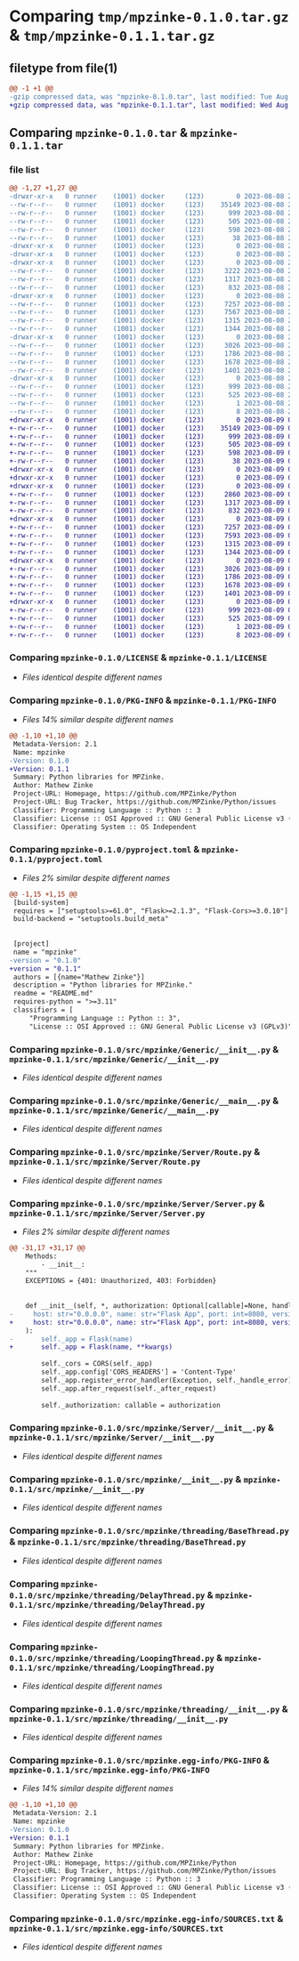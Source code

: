 # Comparing `tmp/mpzinke-0.1.0.tar.gz` & `tmp/mpzinke-0.1.1.tar.gz`

## filetype from file(1)

```diff
@@ -1 +1 @@
-gzip compressed data, was "mpzinke-0.1.0.tar", last modified: Tue Aug  8 23:45:45 2023, max compression
+gzip compressed data, was "mpzinke-0.1.1.tar", last modified: Wed Aug  9 00:42:38 2023, max compression
```

## Comparing `mpzinke-0.1.0.tar` & `mpzinke-0.1.1.tar`

### file list

```diff
@@ -1,27 +1,27 @@
-drwxr-xr-x   0 runner    (1001) docker     (123)        0 2023-08-08 23:45:45.319257 mpzinke-0.1.0/
--rw-r--r--   0 runner    (1001) docker     (123)    35149 2023-08-08 23:45:08.000000 mpzinke-0.1.0/LICENSE
--rw-r--r--   0 runner    (1001) docker     (123)      999 2023-08-08 23:45:45.315257 mpzinke-0.1.0/PKG-INFO
--rw-r--r--   0 runner    (1001) docker     (123)      505 2023-08-08 23:45:08.000000 mpzinke-0.1.0/README.md
--rw-r--r--   0 runner    (1001) docker     (123)      598 2023-08-08 23:45:38.000000 mpzinke-0.1.0/pyproject.toml
--rw-r--r--   0 runner    (1001) docker     (123)       38 2023-08-08 23:45:45.319257 mpzinke-0.1.0/setup.cfg
-drwxr-xr-x   0 runner    (1001) docker     (123)        0 2023-08-08 23:45:45.315257 mpzinke-0.1.0/src/
-drwxr-xr-x   0 runner    (1001) docker     (123)        0 2023-08-08 23:45:45.315257 mpzinke-0.1.0/src/mpzinke/
-drwxr-xr-x   0 runner    (1001) docker     (123)        0 2023-08-08 23:45:45.315257 mpzinke-0.1.0/src/mpzinke/Generic/
--rw-r--r--   0 runner    (1001) docker     (123)     3222 2023-08-08 23:45:08.000000 mpzinke-0.1.0/src/mpzinke/Generic/Generic.py
--rw-r--r--   0 runner    (1001) docker     (123)     1317 2023-08-08 23:45:08.000000 mpzinke-0.1.0/src/mpzinke/Generic/__init__.py
--rw-r--r--   0 runner    (1001) docker     (123)      832 2023-08-08 23:45:08.000000 mpzinke-0.1.0/src/mpzinke/Generic/__main__.py
-drwxr-xr-x   0 runner    (1001) docker     (123)        0 2023-08-08 23:45:45.315257 mpzinke-0.1.0/src/mpzinke/Server/
--rw-r--r--   0 runner    (1001) docker     (123)     7257 2023-08-08 23:45:08.000000 mpzinke-0.1.0/src/mpzinke/Server/Route.py
--rw-r--r--   0 runner    (1001) docker     (123)     7567 2023-08-08 23:45:08.000000 mpzinke-0.1.0/src/mpzinke/Server/Server.py
--rw-r--r--   0 runner    (1001) docker     (123)     1315 2023-08-08 23:45:08.000000 mpzinke-0.1.0/src/mpzinke/Server/__init__.py
--rw-r--r--   0 runner    (1001) docker     (123)     1344 2023-08-08 23:45:08.000000 mpzinke-0.1.0/src/mpzinke/__init__.py
-drwxr-xr-x   0 runner    (1001) docker     (123)        0 2023-08-08 23:45:45.315257 mpzinke-0.1.0/src/mpzinke/threading/
--rw-r--r--   0 runner    (1001) docker     (123)     3026 2023-08-08 23:45:08.000000 mpzinke-0.1.0/src/mpzinke/threading/BaseThread.py
--rw-r--r--   0 runner    (1001) docker     (123)     1786 2023-08-08 23:45:08.000000 mpzinke-0.1.0/src/mpzinke/threading/DelayThread.py
--rw-r--r--   0 runner    (1001) docker     (123)     1678 2023-08-08 23:45:08.000000 mpzinke-0.1.0/src/mpzinke/threading/LoopingThread.py
--rw-r--r--   0 runner    (1001) docker     (123)     1401 2023-08-08 23:45:08.000000 mpzinke-0.1.0/src/mpzinke/threading/__init__.py
-drwxr-xr-x   0 runner    (1001) docker     (123)        0 2023-08-08 23:45:45.315257 mpzinke-0.1.0/src/mpzinke.egg-info/
--rw-r--r--   0 runner    (1001) docker     (123)      999 2023-08-08 23:45:45.000000 mpzinke-0.1.0/src/mpzinke.egg-info/PKG-INFO
--rw-r--r--   0 runner    (1001) docker     (123)      525 2023-08-08 23:45:45.000000 mpzinke-0.1.0/src/mpzinke.egg-info/SOURCES.txt
--rw-r--r--   0 runner    (1001) docker     (123)        1 2023-08-08 23:45:45.000000 mpzinke-0.1.0/src/mpzinke.egg-info/dependency_links.txt
--rw-r--r--   0 runner    (1001) docker     (123)        8 2023-08-08 23:45:45.000000 mpzinke-0.1.0/src/mpzinke.egg-info/top_level.txt
+drwxr-xr-x   0 runner    (1001) docker     (123)        0 2023-08-09 00:42:38.256028 mpzinke-0.1.1/
+-rw-r--r--   0 runner    (1001) docker     (123)    35149 2023-08-09 00:41:55.000000 mpzinke-0.1.1/LICENSE
+-rw-r--r--   0 runner    (1001) docker     (123)      999 2023-08-09 00:42:38.256028 mpzinke-0.1.1/PKG-INFO
+-rw-r--r--   0 runner    (1001) docker     (123)      505 2023-08-09 00:41:55.000000 mpzinke-0.1.1/README.md
+-rw-r--r--   0 runner    (1001) docker     (123)      598 2023-08-09 00:42:30.000000 mpzinke-0.1.1/pyproject.toml
+-rw-r--r--   0 runner    (1001) docker     (123)       38 2023-08-09 00:42:38.256028 mpzinke-0.1.1/setup.cfg
+drwxr-xr-x   0 runner    (1001) docker     (123)        0 2023-08-09 00:42:38.252028 mpzinke-0.1.1/src/
+drwxr-xr-x   0 runner    (1001) docker     (123)        0 2023-08-09 00:42:38.256028 mpzinke-0.1.1/src/mpzinke/
+drwxr-xr-x   0 runner    (1001) docker     (123)        0 2023-08-09 00:42:38.256028 mpzinke-0.1.1/src/mpzinke/Generic/
+-rw-r--r--   0 runner    (1001) docker     (123)     2860 2023-08-09 00:41:55.000000 mpzinke-0.1.1/src/mpzinke/Generic/Generic.py
+-rw-r--r--   0 runner    (1001) docker     (123)     1317 2023-08-09 00:41:55.000000 mpzinke-0.1.1/src/mpzinke/Generic/__init__.py
+-rw-r--r--   0 runner    (1001) docker     (123)      832 2023-08-09 00:41:55.000000 mpzinke-0.1.1/src/mpzinke/Generic/__main__.py
+drwxr-xr-x   0 runner    (1001) docker     (123)        0 2023-08-09 00:42:38.256028 mpzinke-0.1.1/src/mpzinke/Server/
+-rw-r--r--   0 runner    (1001) docker     (123)     7257 2023-08-09 00:41:55.000000 mpzinke-0.1.1/src/mpzinke/Server/Route.py
+-rw-r--r--   0 runner    (1001) docker     (123)     7593 2023-08-09 00:41:55.000000 mpzinke-0.1.1/src/mpzinke/Server/Server.py
+-rw-r--r--   0 runner    (1001) docker     (123)     1315 2023-08-09 00:41:55.000000 mpzinke-0.1.1/src/mpzinke/Server/__init__.py
+-rw-r--r--   0 runner    (1001) docker     (123)     1344 2023-08-09 00:41:55.000000 mpzinke-0.1.1/src/mpzinke/__init__.py
+drwxr-xr-x   0 runner    (1001) docker     (123)        0 2023-08-09 00:42:38.256028 mpzinke-0.1.1/src/mpzinke/threading/
+-rw-r--r--   0 runner    (1001) docker     (123)     3026 2023-08-09 00:41:55.000000 mpzinke-0.1.1/src/mpzinke/threading/BaseThread.py
+-rw-r--r--   0 runner    (1001) docker     (123)     1786 2023-08-09 00:41:55.000000 mpzinke-0.1.1/src/mpzinke/threading/DelayThread.py
+-rw-r--r--   0 runner    (1001) docker     (123)     1678 2023-08-09 00:41:55.000000 mpzinke-0.1.1/src/mpzinke/threading/LoopingThread.py
+-rw-r--r--   0 runner    (1001) docker     (123)     1401 2023-08-09 00:41:55.000000 mpzinke-0.1.1/src/mpzinke/threading/__init__.py
+drwxr-xr-x   0 runner    (1001) docker     (123)        0 2023-08-09 00:42:38.256028 mpzinke-0.1.1/src/mpzinke.egg-info/
+-rw-r--r--   0 runner    (1001) docker     (123)      999 2023-08-09 00:42:38.000000 mpzinke-0.1.1/src/mpzinke.egg-info/PKG-INFO
+-rw-r--r--   0 runner    (1001) docker     (123)      525 2023-08-09 00:42:38.000000 mpzinke-0.1.1/src/mpzinke.egg-info/SOURCES.txt
+-rw-r--r--   0 runner    (1001) docker     (123)        1 2023-08-09 00:42:38.000000 mpzinke-0.1.1/src/mpzinke.egg-info/dependency_links.txt
+-rw-r--r--   0 runner    (1001) docker     (123)        8 2023-08-09 00:42:38.000000 mpzinke-0.1.1/src/mpzinke.egg-info/top_level.txt
```

### Comparing `mpzinke-0.1.0/LICENSE` & `mpzinke-0.1.1/LICENSE`

 * *Files identical despite different names*

### Comparing `mpzinke-0.1.0/PKG-INFO` & `mpzinke-0.1.1/PKG-INFO`

 * *Files 14% similar despite different names*

```diff
@@ -1,10 +1,10 @@
 Metadata-Version: 2.1
 Name: mpzinke
-Version: 0.1.0
+Version: 0.1.1
 Summary: Python libraries for MPZinke.
 Author: Mathew Zinke
 Project-URL: Homepage, https://github.com/MPZinke/Python
 Project-URL: Bug Tracker, https://github.com/MPZinke/Python/issues
 Classifier: Programming Language :: Python :: 3
 Classifier: License :: OSI Approved :: GNU General Public License v3 (GPLv3)
 Classifier: Operating System :: OS Independent
```

### Comparing `mpzinke-0.1.0/pyproject.toml` & `mpzinke-0.1.1/pyproject.toml`

 * *Files 2% similar despite different names*

```diff
@@ -1,15 +1,15 @@
 [build-system]
 requires = ["setuptools>=61.0", "Flask>=2.1.3", "Flask-Cors>=3.0.10"]
 build-backend = "setuptools.build_meta"
 
 
 [project]
 name = "mpzinke"
-version = "0.1.0"
+version = "0.1.1"
 authors = [{name="Mathew Zinke"}]
 description = "Python libraries for MPZinke."
 readme = "README.md"
 requires-python = ">=3.11"
 classifiers = [
     "Programming Language :: Python :: 3",
     "License :: OSI Approved :: GNU General Public License v3 (GPLv3)",
```

### Comparing `mpzinke-0.1.0/src/mpzinke/Generic/__init__.py` & `mpzinke-0.1.1/src/mpzinke/Generic/__init__.py`

 * *Files identical despite different names*

### Comparing `mpzinke-0.1.0/src/mpzinke/Generic/__main__.py` & `mpzinke-0.1.1/src/mpzinke/Generic/__main__.py`

 * *Files identical despite different names*

### Comparing `mpzinke-0.1.0/src/mpzinke/Server/Route.py` & `mpzinke-0.1.1/src/mpzinke/Server/Route.py`

 * *Files identical despite different names*

### Comparing `mpzinke-0.1.0/src/mpzinke/Server/Server.py` & `mpzinke-0.1.1/src/mpzinke/Server/Server.py`

 * *Files 2% similar despite different names*

```diff
@@ -31,17 +31,17 @@
 	Methods:
 		- __init__:
 	"""
 	EXCEPTIONS = {401: Unauthorized, 403: Forbidden}
 
 
 	def __init__(self, *, authorization: Optional[callable]=None, handle_error: Optional[callable]=None,
-	  host: str="0.0.0.0", name: str="Flask App", port: int=8080, version: str="1.0.0"
+	  host: str="0.0.0.0", name: str="Flask App", port: int=8080, version: str="1.0.0", **kwargs: dict
 	):
-		self._app = Flask(name)
+		self._app = Flask(name, **kwargs)
 
 		self._cors = CORS(self._app)
 		self._app.config['CORS_HEADERS'] = 'Content-Type'
 		self._app.register_error_handler(Exception, self._handle_error)
 		self._app.after_request(self._after_request)
 
 		self._authorization: callable = authorization
```

### Comparing `mpzinke-0.1.0/src/mpzinke/Server/__init__.py` & `mpzinke-0.1.1/src/mpzinke/Server/__init__.py`

 * *Files identical despite different names*

### Comparing `mpzinke-0.1.0/src/mpzinke/__init__.py` & `mpzinke-0.1.1/src/mpzinke/__init__.py`

 * *Files identical despite different names*

### Comparing `mpzinke-0.1.0/src/mpzinke/threading/BaseThread.py` & `mpzinke-0.1.1/src/mpzinke/threading/BaseThread.py`

 * *Files identical despite different names*

### Comparing `mpzinke-0.1.0/src/mpzinke/threading/DelayThread.py` & `mpzinke-0.1.1/src/mpzinke/threading/DelayThread.py`

 * *Files identical despite different names*

### Comparing `mpzinke-0.1.0/src/mpzinke/threading/LoopingThread.py` & `mpzinke-0.1.1/src/mpzinke/threading/LoopingThread.py`

 * *Files identical despite different names*

### Comparing `mpzinke-0.1.0/src/mpzinke/threading/__init__.py` & `mpzinke-0.1.1/src/mpzinke/threading/__init__.py`

 * *Files identical despite different names*

### Comparing `mpzinke-0.1.0/src/mpzinke.egg-info/PKG-INFO` & `mpzinke-0.1.1/src/mpzinke.egg-info/PKG-INFO`

 * *Files 14% similar despite different names*

```diff
@@ -1,10 +1,10 @@
 Metadata-Version: 2.1
 Name: mpzinke
-Version: 0.1.0
+Version: 0.1.1
 Summary: Python libraries for MPZinke.
 Author: Mathew Zinke
 Project-URL: Homepage, https://github.com/MPZinke/Python
 Project-URL: Bug Tracker, https://github.com/MPZinke/Python/issues
 Classifier: Programming Language :: Python :: 3
 Classifier: License :: OSI Approved :: GNU General Public License v3 (GPLv3)
 Classifier: Operating System :: OS Independent
```

### Comparing `mpzinke-0.1.0/src/mpzinke.egg-info/SOURCES.txt` & `mpzinke-0.1.1/src/mpzinke.egg-info/SOURCES.txt`

 * *Files identical despite different names*

